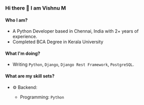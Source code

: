 ### Hi there 👋 I am Vishnu M

#### Who I am?

- A Python Developer based in Chennai, India with 2+ years of experience.
- Completed BCA Degree in Kerala University

#### What I'm doing?

- Writing `Python`, `Django`, `Django Rest Framework`, `PostgreSQL`.

#### What are my skill sets?

- ⚙️ Backend:

    - Programming: `Python`

<!--
- 🔭 I’m currently working as ***Backend Developer (Python)***
- 🌱 I’m currently learning *Python*
- 💬 Ask me about **Python**, **Django**, **Django Rest Framework**

### Language & Tools 🛠️

[![My Skills](https://skillicons.dev/icons?i=py,django,aws,azure,bootstrap,css,docker,git,github,html,js,linux,mongodb,mysql,nginx,postgres,postman,react,redis,regex,sqlite,ts,vscode&perline=10)](https://github.com/vu3tpz/vu3tpz/)

**vu3tpz/vu3tpz** is a ✨ _special_ ✨ repository because its `README.md` (this file) appears on your GitHub profile.

Here are some ideas to get you started:

- 🔭 I’m currently working on ...
- 🌱 I’m currently learning ...
- 👯 I’m looking to collaborate on ...
- 🤔 I’m looking for help with ...
- 💬 Ask me about ...
- 📫 How to reach me: ...
- 😄 Pronouns: ...
- ⚡ Fun fact: ...
-->
